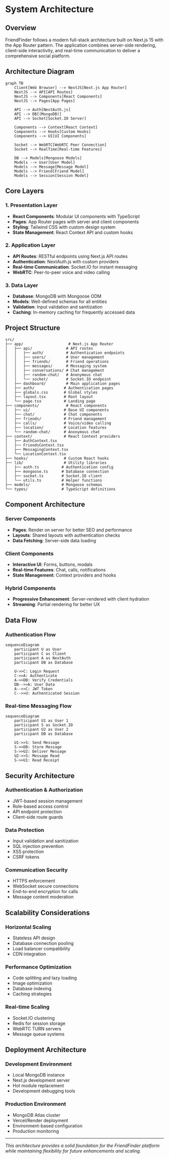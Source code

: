 # System Architecture

## Overview

FriendFinder follows a modern full-stack architecture built on Next.js 15 with the App Router pattern. The application combines server-side rendering, client-side interactivity, and real-time communication to deliver a comprehensive social platform.

## Architecture Diagram

```mermaid
graph TB
    Client[Web Browser] --> NextJS[Next.js App Router]
    NextJS --> API[API Routes]
    NextJS --> Components[React Components]
    NextJS --> Pages[App Pages]

    API --> Auth[NextAuth.js]
    API --> DB[(MongoDB)]
    API --> Socket[Socket.IO Server]

    Components --> Context[React Context]
    Components --> Hooks[Custom Hooks]
    Components --> UI[UI Components]

    Socket --> WebRTC[WebRTC Peer Connection]
    Socket --> RealTime[Real-time Features]

    DB --> Models[Mongoose Models]
    Models --> User[User Model]
    Models --> Message[Message Model]
    Models --> Friend[Friend Model]
    Models --> Session[Session Model]
```

## Core Layers

### 1. Presentation Layer

- **React Components**: Modular UI components with TypeScript
- **Pages**: App Router pages with server and client components
- **Styling**: Tailwind CSS with custom design system
- **State Management**: React Context API and custom hooks

### 2. Application Layer

- **API Routes**: RESTful endpoints using Next.js API routes
- **Authentication**: NextAuth.js with custom providers
- **Real-time Communication**: Socket.IO for instant messaging
- **WebRTC**: Peer-to-peer voice and video calling

### 3. Data Layer

- **Database**: MongoDB with Mongoose ODM
- **Models**: Well-defined schemas for all entities
- **Validation**: Input validation and sanitization
- **Caching**: In-memory caching for frequently accessed data

## Project Structure

```
src/
├── app/                    # Next.js App Router
│   ├── api/               # API routes
│   │   ├── auth/          # Authentication endpoints
│   │   ├── users/         # User management
│   │   ├── friends/       # Friend operations
│   │   ├── messages/      # Messaging system
│   │   ├── conversations/ # Chat management
│   │   ├── random-chat/   # Anonymous chat
│   │   └── socket/        # Socket.IO endpoint
│   ├── dashboard/         # Main application pages
│   ├── auth/             # Authentication pages
│   ├── globals.css       # Global styles
│   ├── layout.tsx        # Root layout
│   └── page.tsx          # Landing page
├── components/            # React components
│   ├── ui/               # Base UI components
│   ├── chat/             # Chat components
│   ├── friends/          # Friend management
│   ├── calls/            # Voice/video calling
│   ├── location/         # Location features
│   └── random-chat/      # Anonymous chat
├── context/              # React Context providers
│   ├── AuthContext.tsx
│   ├── FriendsContext.tsx
│   ├── MessagingContext.tsx
│   └── LocationContext.tsx
├── hooks/                # Custom React hooks
├── lib/                  # Utility libraries
│   ├── auth.ts          # Authentication config
│   ├── mongoose.ts      # Database connection
│   ├── socket.ts        # Socket.IO client
│   └── utils.ts         # Helper functions
├── models/              # Mongoose schemas
└── types/               # TypeScript definitions
```

## Component Architecture

### Server Components

- **Pages**: Render on server for better SEO and performance
- **Layouts**: Shared layouts with authentication checks
- **Data Fetching**: Server-side data loading

### Client Components

- **Interactive UI**: Forms, buttons, modals
- **Real-time Features**: Chat, calls, notifications
- **State Management**: Context providers and hooks

### Hybrid Components

- **Progressive Enhancement**: Server-rendered with client hydration
- **Streaming**: Partial rendering for better UX

## Data Flow

### Authentication Flow

```mermaid
sequenceDiagram
    participant U as User
    participant C as Client
    participant A as NextAuth
    participant DB as Database

    U->>C: Login Request
    C->>A: Authenticate
    A->>DB: Verify Credentials
    DB-->>A: User Data
    A-->>C: JWT Token
    C-->>U: Authenticated Session
```

### Real-time Messaging Flow

```mermaid
sequenceDiagram
    participant U1 as User 1
    participant S as Socket.IO
    participant U2 as User 2
    participant DB as Database

    U1->>S: Send Message
    S->>DB: Store Message
    S->>U2: Deliver Message
    U2->>S: Message Read
    S->>U1: Read Receipt
```

## Security Architecture

### Authentication & Authorization

- JWT-based session management
- Role-based access control
- API endpoint protection
- Client-side route guards

### Data Protection

- Input validation and sanitization
- SQL injection prevention
- XSS protection
- CSRF tokens

### Communication Security

- HTTPS enforcement
- WebSocket secure connections
- End-to-end encryption for calls
- Message content moderation

## Scalability Considerations

### Horizontal Scaling

- Stateless API design
- Database connection pooling
- Load balancer compatibility
- CDN integration

### Performance Optimization

- Code splitting and lazy loading
- Image optimization
- Database indexing
- Caching strategies

### Real-time Scaling

- Socket.IO clustering
- Redis for session storage
- WebRTC TURN servers
- Message queue systems

## Deployment Architecture

### Development Environment

- Local MongoDB instance
- Next.js development server
- Hot module replacement
- Development debugging tools

### Production Environment

- MongoDB Atlas cluster
- Vercel/Render deployment
- Environment-based configuration
- Production monitoring

---

_This architecture provides a solid foundation for the FriendFinder platform while maintaining flexibility for future enhancements and scaling._
